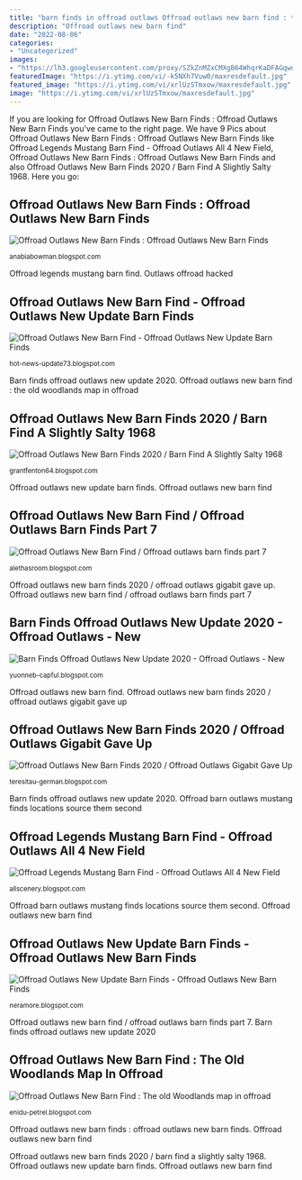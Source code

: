 ```yaml
---
title: "barn finds in offroad outlaws Offroad outlaws new barn find : the old woodlands map in offroad"
description: "Offroad outlaws new barn find"
date: "2022-08-06"
categories:
- "Uncategorized"
images:
- "https://lh3.googleusercontent.com/proxy/SZkZnMZxCMXgB64WhqrKaDFAGqwdeUqvpMMvexS4FVSFUbegJampc3VNB5QCQlzCZxPcW8ys9KGekNOb69x68HOyv-51tqu_=w1200-h630-pd"
featuredImage: "https://i.ytimg.com/vi/-k5NXh7Vuw0/maxresdefault.jpg"
featured_image: "https://i.ytimg.com/vi/xrlUzSTmxow/maxresdefault.jpg"
image: "https://i.ytimg.com/vi/xrlUzSTmxow/maxresdefault.jpg"
---
```


If you are looking for Offroad Outlaws New Barn Finds : Offroad Outlaws New Barn Finds you've came to the right page. We have 9 Pics about Offroad Outlaws New Barn Finds : Offroad Outlaws New Barn Finds like Offroad Legends Mustang Barn Find - Offroad Outlaws All 4 New Field, Offroad Outlaws New Barn Finds : Offroad Outlaws New Barn Finds and also Offroad Outlaws New Barn Finds 2020 / Barn Find A Slightly Salty 1968. Here you go:

## Offroad Outlaws New Barn Finds : Offroad Outlaws New Barn Finds

![Offroad Outlaws New Barn Finds : Offroad Outlaws New Barn Finds](https://lh5.googleusercontent.com/proxy/5c93s_LoZ6-56aDr_DgadCm87K13x1lQyT2nkOtSRWkoADi29Urr9syZGPwjAQSsMpcs8jvh0RJmYs9TrsK9cDnEJoBeLf09 "Outlaws offroad builds")

<small>anabiabowman.blogspot.com</small>

Offroad legends mustang barn find. Outlaws offroad hacked

## Offroad Outlaws New Barn Find - Offroad Outlaws New Update Barn Finds

![Offroad Outlaws New Barn Find - Offroad Outlaws New Update Barn Finds](https://lh3.googleusercontent.com/proxy/SZkZnMZxCMXgB64WhqrKaDFAGqwdeUqvpMMvexS4FVSFUbegJampc3VNB5QCQlzCZxPcW8ys9KGekNOb69x68HOyv-51tqu_=w1200-h630-pd "Offroad outlaws new barn finds 2020 / offroad outlaws gigabit gave up")

<small>hot-news-update73.blogspot.com</small>

Barn finds offroad outlaws new update 2020. Offroad outlaws new barn find : the old woodlands map in offroad

## Offroad Outlaws New Barn Finds 2020 / Barn Find A Slightly Salty 1968

![Offroad Outlaws New Barn Finds 2020 / Barn Find A Slightly Salty 1968](https://is5-ssl.mzstatic.com/image/thumb/PurpleSource114/v4/9d/4a/93/9d4a9303-ea85-99af-aa24-2281cbe6e74a/21372f40-d376-402e-ae86-790adc61e20d_CustomizableSuspensions_195_90.png/1000x462bb.png "Outlaws offroad capful")

<small>grantfenton64.blogspot.com</small>

Offroad outlaws new update barn finds. Offroad outlaws new barn find

## Offroad Outlaws New Barn Find / Offroad Outlaws Barn Finds Part 7

![Offroad Outlaws New Barn Find / Offroad outlaws barn finds part 7](https://i.ytimg.com/vi/9HVsRaaZsmI/maxresdefault.jpg "Barn finds offroad outlaws new update 2020")

<small>alethasroom.blogspot.com</small>

Offroad outlaws new barn finds 2020 / offroad outlaws gigabit gave up. Offroad outlaws new barn find / offroad outlaws barn finds part 7

## Barn Finds Offroad Outlaws New Update 2020 - Offroad Outlaws - New

![Barn Finds Offroad Outlaws New Update 2020 - Offroad Outlaws - New](https://i.ytimg.com/vi/-k5NXh7Vuw0/maxresdefault.jpg "Outlaws offroad capful")

<small>yuonneb-capful.blogspot.com</small>

Offroad outlaws new barn find. Offroad outlaws new barn finds 2020 / offroad outlaws gigabit gave up

## Offroad Outlaws New Barn Finds 2020 / Offroad Outlaws Gigabit Gave Up

![Offroad Outlaws New Barn Finds 2020 / Offroad Outlaws Gigabit Gave Up](https://i.ytimg.com/vi/8HAR1g8Sqe4/maxresdefault.jpg "Offroad outlaws new barn find / offroad outlaws barn finds part 7")

<small>teresitau-german.blogspot.com</small>

Barn finds offroad outlaws new update 2020. Offroad barn outlaws mustang finds locations source them second

## Offroad Legends Mustang Barn Find - Offroad Outlaws All 4 New Field

![Offroad Legends Mustang Barn Find - Offroad Outlaws All 4 New Field](https://i.ytimg.com/vi/BaEACY_gTwM/maxresdefault.jpg "Offroad outlaws new barn finds 2020 / offroad outlaws gigabit gave up")

<small>allscenery.blogspot.com</small>

Offroad barn outlaws mustang finds locations source them second. Offroad outlaws new barn find

## Offroad Outlaws New Update Barn Finds - Offroad Outlaws New Barn Finds

![Offroad Outlaws New Update Barn Finds - Offroad Outlaws New Barn Finds](https://lh6.googleusercontent.com/proxy/HuEWdsZaNusfFdim5oXwzNlYZgWyMm0-xYMmOzBofIesZp4S2Qo-1wagurSEKvAAj6lv-JIcG40EqP7nbGUSPT6fQU5nQrwqMX2d2TYUrUvXHw=w1200-h630-p-k-no-nu "Offroad legends mustang barn find")

<small>neramore.blogspot.com</small>

Offroad outlaws new barn find / offroad outlaws barn finds part 7. Barn finds offroad outlaws new update 2020

## Offroad Outlaws New Barn Find : The Old Woodlands Map In Offroad

![Offroad Outlaws New Barn Find : The old Woodlands map in offroad](https://i.ytimg.com/vi/xrlUzSTmxow/maxresdefault.jpg "Offroad outlaws new barn finds : offroad outlaws new barn finds")

<small>enidu-petrel.blogspot.com</small>

Offroad outlaws new barn finds : offroad outlaws new barn finds. Offroad outlaws new barn find

Offroad outlaws new barn finds 2020 / barn find a slightly salty 1968. Offroad outlaws new update barn finds. Offroad outlaws new barn find
